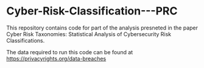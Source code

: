 # Cyber-Risk-Classification---PRC

This repository contains code for part of the analysis presneted in the paper Cyber Risk Taxonomies: Statistical Analysis of Cybersecurity Risk Classifications.

The data required to run this code can be found at https://privacyrights.org/data-breaches

